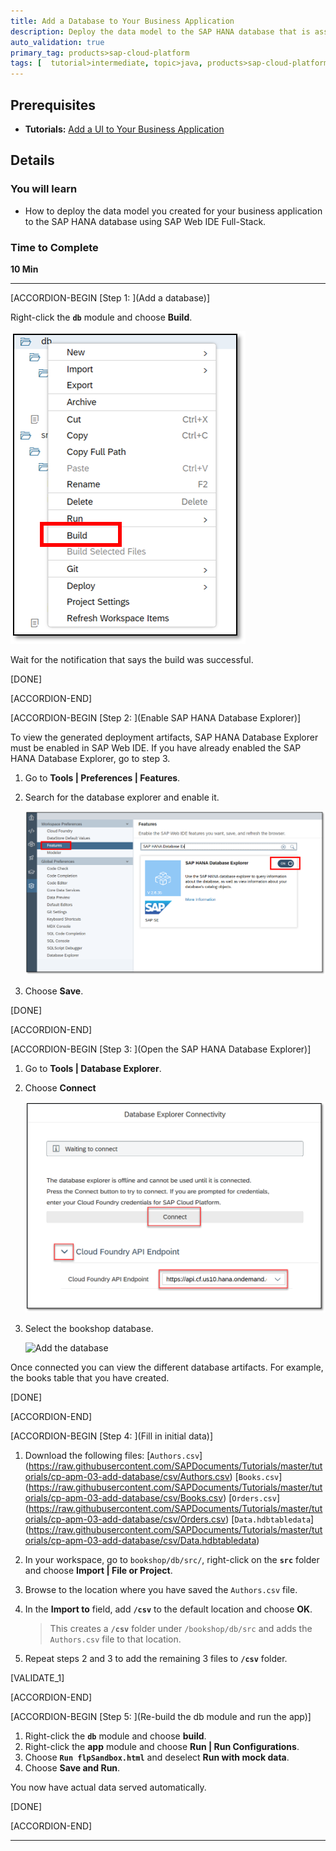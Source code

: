 ```yaml
---
title: Add a Database to Your Business Application
description: Deploy the data model to the SAP HANA database that is associated with your enterprise or trial account.
auto_validation: true
primary_tag: products>sap-cloud-platform
tags: [  tutorial>intermediate, topic>java, products>sap-cloud-platform, products>sap-web-ide ]
---
```


## Prerequisites  
 - **Tutorials:** [Add a UI to Your Business Application](https://www.sap.com/developer/tutorials/cp-apm-02-add-ui.html)

## Details
### You will learn  
  - How to deploy the data model you created for your business application to the SAP HANA database using SAP Web IDE Full-Stack.


### Time to Complete
**10 Min**

---

[ACCORDION-BEGIN [Step 1: ](Add a database)]

Right-click the **`db`** module and choose **Build**.

![Build the db module](build-db.png)

Wait for the notification that says the build was successful.

[DONE]

[ACCORDION-END]

[ACCORDION-BEGIN [Step 2: ](Enable SAP HANA Database Explorer)]

To view the generated deployment artifacts, SAP HANA Database Explorer must be enabled in SAP Web IDE. If you have already enabled the SAP HANA Database Explorer, go to step 3.

1. Go to **Tools | Preferences | Features**.
2. Search for the database explorer and enable it.

    ![Enable the database explorer](enable-database-explorer.png)

3. Choose **Save**.

[DONE]

[ACCORDION-END]

[ACCORDION-BEGIN [Step 3: ](Open the SAP HANA Database Explorer)]

1. Go to **Tools | Database Explorer**.
2. Choose **Connect**

    ![Connect to the database](connect-database.png)

3. Select the bookshop database.

    ![Add the database](add-database.png)

Once connected you can view the different database artifacts. For example, the books table that you have created.

[DONE]

[ACCORDION-END]

[ACCORDION-BEGIN [Step 4: ](Fill in initial data)]

1. Download the following files:
 [`Authors.csv`] (https://raw.githubusercontent.com/SAPDocuments/Tutorials/master/tutorials/cp-apm-03-add-database/csv/Authors.csv)
 [`Books.csv`] (https://raw.githubusercontent.com/SAPDocuments/Tutorials/master/tutorials/cp-apm-03-add-database/csv/Books.csv)
 [`Orders.csv`] (https://raw.githubusercontent.com/SAPDocuments/Tutorials/master/tutorials/cp-apm-03-add-database/csv/Orders.csv)
 [`Data.hdbtabledata`] (https://raw.githubusercontent.com/SAPDocuments/Tutorials/master/tutorials/cp-apm-03-add-database/csv/Data.hdbtabledata)
2. In your workspace, go to `bookshop/db/src/`, right-click on the **`src`** folder and choose **Import | File or Project**.
3. Browse to the location where you have saved the `Authors.csv` file.
4. In the **Import to** field, add **`/csv`** to the default location and choose **OK**.

    >This creates a **`/csv`** folder under `/bookshop/db/src` and adds the `Authors.csv` file to that location.

5. Repeat steps 2 and 3 to add the remaining 3 files to **`/csv`** folder.  

[VALIDATE_1]

[ACCORDION-END]

[ACCORDION-BEGIN [Step 5: ](Re-build the db module and run the app)]

1. Right-click the **`db`** module and choose **build**.
2. Right-click the **app** module and choose **Run | Run Configurations**.
3. Choose **`Run flpSandbox.html`** and deselect **Run with mock data**.
4. Choose **Save and Run**.

You now have actual data served automatically.

[DONE]

[ACCORDION-END]

---
